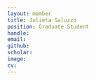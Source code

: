 ```yaml
---
layout: member
title: Julieta Saluzzo
position: Graduate Student
handle:
email: 
github: 
scholar:
image: 
cv: 
---
```

